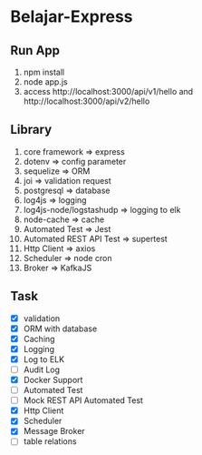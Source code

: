 # Belajar-Express

## Run App

1. npm install
2. node app.js
3. access http://localhost:3000/api/v1/hello and http://localhost:3000/api/v2/hello

## Library

1. core framework => express
2. dotenv => config parameter
3. sequelize => ORM
4. joi => validation request
5. postgresql => database
6. log4js => logging
7. log4js-node/logstashudp => logging to elk
8. node-cache => cache
9. Automated Test => Jest
10. Automated REST API Test => supertest
11. Http Client => axios
12. Scheduler => node cron
13. Broker => KafkaJS

## Task

-   [x] validation
-   [x] ORM with database
-   [x] Caching
-   [x] Logging
-   [x] Log to ELK
-   [ ] Audit Log
-   [x] Docker Support
-   [ ] Automated Test
-   [ ] Mock REST API Automated Test
-   [x] Http Client
-   [x] Scheduler
-   [x] Message Broker
-   [ ] table relations
